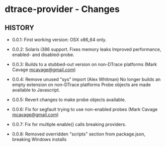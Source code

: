 dtrace-provider - Changes
=========================

## HISTORY

 * 0.0.1: 
   First working version: OSX x86_64 only. 

 * 0.0.2:
   Solaris i386 support.
   Fixes memory leaks
   Improved performance, enabled- and disabled-probe. 

 * 0.0.3:
   Builds to a stubbed-out version on non-DTrace platforms (Mark Cavage <mcavage@gmail.com>)

 * 0.0.4:
   Remove unused "sys" import (Alex Whitman)
   No longer builds an empty extension on non-DTrace platforms
   Probe objects are made available to Javascript. 

 * 0.0.5:
   Revert changes to make probe objects available.

 * 0.0.6:
   Fix for segfault trying to use non-enabled probes (Mark Cavage <mcavage@gmail.com>)

 * 0.0.7:
   Fix for multiple enable() calls breaking providers.

 * 0.0.8:
   Removed overridden "scripts" section from package.json, breaking Windows installs
